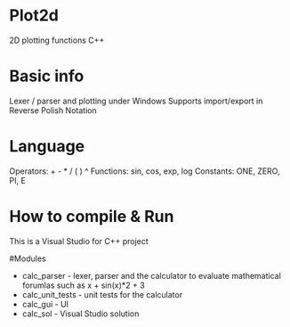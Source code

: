 # Plot2d
2D plotting functions C++

# Basic info
Lexer / parser and plotting under Windows
Supports import/export in Reverse Polish Notation

# Language	
Operators: + - * / ( ) ^
Functions: sin, cos, exp, log
Constants: ONE, ZERO, PI, E

# How to compile & Run
This is a Visual Studio for C++ project

#Modules
* calc_parser - lexer, parser and the calculator to evaluate mathematical forumlas such as x + sin(x)*2 + 3
* calc_unit_tests - unit tests for the calculator
* calc_gui - UI 
* calc_sol - Visual Studio solution
